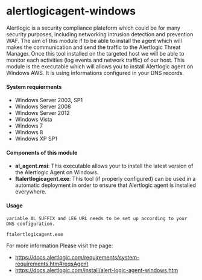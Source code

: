 alertlogicagent-windows
=======================

Alertlogic is a security compliance plateform which could be for many security purposes, including networking intrusion detection and prevention WAF. 
The aim of this module if to be able to install the agent which will  makes the communication and send the traffic to the Alertlogic Threat Manager. 
Once this tool installed on the targeted host we will be able to monitor each activities (log events and network traffic) of our host.
This module is the executable which will allows you to install Alertlogic agent on Windows AWS. It is using informations configured in your DNS records. 

#### System requierments

* Windows Server 2003, SP1
* Windows Server 2008
* Windows Server 2012
* Windows Vista
* Windows 7
* Windows 8
* Windows XP SP1

#### Components of this module

* **al_agent.msi**: This executable allows your to install the latest version of the Alertlogic Agent on Windows.
* **ftalertlogicagent.exe**: This tool (if properly configured) can be used in a automatic deployment in order to ensure that Alertlogic agent is installed everywhere.


#### Usage

```
variable AL_SUFFIX and LEG_URL needs to be set up according to your DNS configuration.
    
ftalertlogicagent.exe

```

For more information Please visit the page: 

* https://docs.alertlogic.com/requirements/system-requirements.htm#reqsAgent
* https://docs.alertlogic.com/install/alert-logic-agent-windows.htm